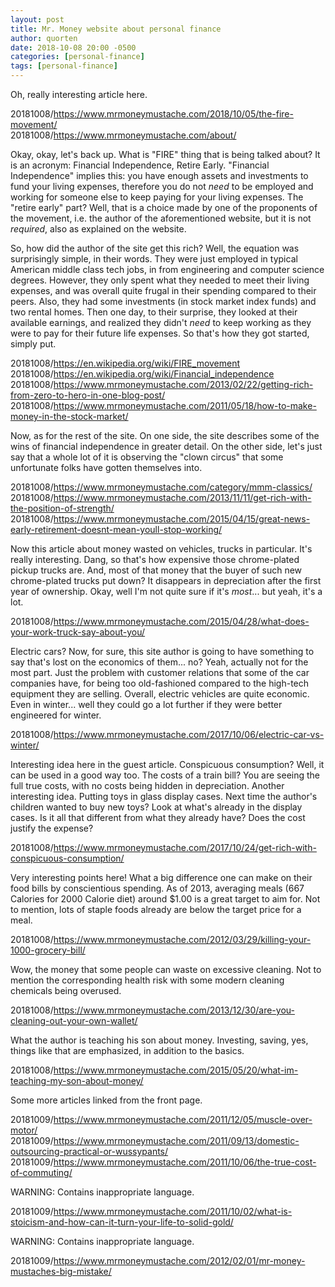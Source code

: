 ```yaml
---
layout: post
title: Mr. Money website about personal finance
author: quorten
date: 2018-10-08 20:00 -0500
categories: [personal-finance]
tags: [personal-finance]
---
```


Oh, really interesting article here.

20181008/https://www.mrmoneymustache.com/2018/10/05/the-fire-movement/  
20181008/https://www.mrmoneymustache.com/about/

Okay, okay, let's back up.  What is "FIRE" thing that is being talked
about?  It is an acronym: Financial Independence, Retire Early.
"Financial Independence" implies this: you have enough assets and
investments to fund your living expenses, therefore you do not _need_
to be employed and working for someone else to keep paying for your
living expenses.  The "retire early" part?  Well, that is a choice
made by one of the proponents of the movement, i.e. the author of the
aforementioned website, but it is not _required_, also as explained on
the website.

So, how did the author of the site get this rich?  Well, the equation
was surprisingly simple, in their words.  They were just employed in
typical American middle class tech jobs, in from engineering and
computer science degrees.  However, they only spent what they needed
to meet their living expenses, and was overall quite frugal in their
spending compared to their peers.  Also, they had some investments (in
stock market index funds) and two rental homes.  Then one day, to
their surprise, they looked at their available earnings, and realized
they didn't _need_ to keep working as they were to pay for their
future life expenses.  So that's how they got started, simply put.

20181008/https://en.wikipedia.org/wiki/FIRE_movement  
20181008/https://en.wikipedia.org/wiki/Financial_independence  
20181008/https://www.mrmoneymustache.com/2013/02/22/getting-rich-from-zero-to-hero-in-one-blog-post/  
20181008/https://www.mrmoneymustache.com/2011/05/18/how-to-make-money-in-the-stock-market/

<!-- more -->

Now, as for the rest of the site.  On one side, the site describes
some of the wins of financial independence in greater detail.  On the
other side, let's just say that a whole lot of it is observing the
"clown circus" that some unfortunate folks have gotten themselves
into.

20181008/https://www.mrmoneymustache.com/category/mmm-classics/  
20181008/https://www.mrmoneymustache.com/2013/11/11/get-rich-with-the-position-of-strength/  
20181008/https://www.mrmoneymustache.com/2015/04/15/great-news-early-retirement-doesnt-mean-youll-stop-working/

Now this article about money wasted on vehicles, trucks in particular.
It's really interesting.  Dang, so that's how expensive those
chrome-plated pickup trucks are.  And, most of that money that the
buyer of such new chrome-plated trucks put down?  It disappears in
depreciation after the first year of ownership.  Okay, well I'm not
quite sure if it's _most_... but yeah, it's a lot.

20181008/https://www.mrmoneymustache.com/2015/04/28/what-does-your-work-truck-say-about-you/

Electric cars?  Now, for sure, this site author is going to have
something to say that's lost on the economics of them... no?  Yeah,
actually not for the most part.  Just the problem with customer
relations that some of the car companies have, for being too
old-fashioned compared to the high-tech equipment they are selling.
Overall, electric vehicles are quite economic.  Even in winter...
well they could go a lot further if they were better engineered for
winter.

20181008/https://www.mrmoneymustache.com/2017/10/06/electric-car-vs-winter/

Interesting idea here in the guest article.  Conspicuous consumption?
Well, it can be used in a good way too.  The costs of a train bill?
You are seeing the full true costs, with no costs being hidden in
depreciation.  Another interesting idea.  Putting toys in glass
display cases.  Next time the author's children wanted to buy new
toys?  Look at what's already in the display cases.  Is it all that
different from what they already have?  Does the cost justify the
expense?

20181008/https://www.mrmoneymustache.com/2017/10/24/get-rich-with-conspicuous-consumption/

Very interesting points here!  What a big difference one can make on
their food bills by conscientious spending.  As of 2013, averaging
meals (667 Calories for 2000 Calorie diet) around $1.00 is a great
target to aim for.  Not to mention, lots of staple foods already are
below the target price for a meal.

20181008/https://www.mrmoneymustache.com/2012/03/29/killing-your-1000-grocery-bill/

Wow, the money that some people can waste on excessive cleaning.  Not
to mention the corresponding health risk with some modern cleaning
chemicals being overused.

20181008/https://www.mrmoneymustache.com/2013/12/30/are-you-cleaning-out-your-own-wallet/

What the author is teaching his son about money.  Investing, saving,
yes, things like that are emphasized, in addition to the basics.

20181008/https://www.mrmoneymustache.com/2015/05/20/what-im-teaching-my-son-about-money/

Some more articles linked from the front page.

20181009/https://www.mrmoneymustache.com/2011/12/05/muscle-over-motor/  
20181009/https://www.mrmoneymustache.com/2011/09/13/domestic-outsourcing-practical-or-wussypants/  
20181009/https://www.mrmoneymustache.com/2011/10/06/the-true-cost-of-commuting/

WARNING: Contains inappropriate language.

20181009/https://www.mrmoneymustache.com/2011/10/02/what-is-stoicism-and-how-can-it-turn-your-life-to-solid-gold/

WARNING: Contains inappropriate language.

20181009/https://www.mrmoneymustache.com/2012/02/01/mr-money-mustaches-big-mistake/
